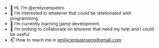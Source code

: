 - 👋 Hi, I’m @emilycerqueiiro
- 👀 I’m interested in whatever that could be relationated with programming.
- 🌱 I’m currently learning game development.
- 💞️ I’m looking to collaborate on whoever that need my help and I could be useful
- 📫 How to reach me in emilycerquieroeng@gmail.com

<!---
emilycerqueiiro/emilycerqueiiro is a ✨ special ✨ repository because its `README.md` (this file) appears on your GitHub profile.
You can click the Preview link to take a look at your changes.
--->
